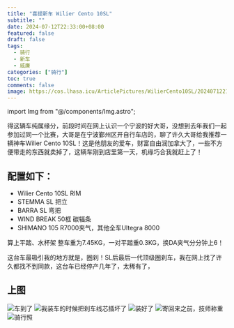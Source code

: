 ```yaml
---
title: "喜提新车 Wilier Cento 10SL"
subtitle: ""
date: 2024-07-12T22:33:00+08:00
featured: false
draft: false
tags:
  - 骑行
  - 新车
  - 威廉
categories: ["骑行"]
toc: true
comments: false
image: https://cos.lhasa.icu/ArticlePictures/WilierCento10SL/20240712214833.jpg_81
---
```


import Img from "@/components/Img.astro";

得这辆车纯属缘分，前段时间在网上认识一个宁波的好大哥，没想到去年我们一起参加过同一个比赛，大哥是在宁波鄞州区开自行车店的，聊了许久大哥给我推荐一辆神车Wilier Cento 10SL！这是他朋友的爱车，财富自由润加拿大了，一些不方便带走的东西就卖掉了，这辆车刚到店里第一天，机缘巧合我就赶上了！

## 配置如下：

* Wilier Cento 10SL RIM
* STEMMA SL 把立
* BARRA SL 弯把
* WIND BREAK 50框 碳辐条
* SHIMANO 105 R7000夹气，其他全车Ultegra 8000

算上平踏、水杯架 整车重为7.45KG，一对平踏重0.3KG，换DA夹气分分钟上6！

这台车最吸引我的地方就是，圈刹！SL后最后一代顶级圈刹车，我在网上找了许久都找不到同款，这台车已经停产几年了，太稀有了，

## 上图

<Img src="20240712214848.jpg" alt="车到了" />

<Img src="20240712214849.jpg" alt="我装车的时候把刹车线芯插坏了" />

<Img src="202407122148491.jpg" alt="装好了" />

<Img src="20240712215100.jpg" alt="寄回来之前，技师称重" exif={false} />

<Img src="20240712214833.jpg" alt="骑行照" />